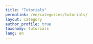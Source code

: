 ```yaml
---
title: "Tutorials"
permalink: /en/categories/tutorials/
layout: category
author_profile: true
taxonomy: tutorials
lang: en
---
```

